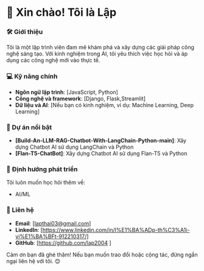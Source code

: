 # 👋 Xin chào! Tôi là Lập  

### 🛠️ Giới thiệu  
Tôi là một lập trình viên đam mê khám phá và xây dựng các giải pháp công nghệ sáng tạo. Với kinh nghiệm trong AI, tôi yêu thích việc học hỏi và áp dụng các công nghệ mới vào thực tế.

### 💻 Kỹ năng chính
- **Ngôn ngữ lập trình**: [JavaScript, Python]
- **Công nghệ và framework**: [Django, Flask,Streamlit]
- **Dữ liệu và AI**: [Nếu bạn có kinh nghiệm, ví dụ: Machine Learning, Deep Learning]

### 🚀 Dự án nổi bật
- **[Build-An-LLM-RAG-Chatbot-With-LangChain-Python-main]**: Xây dựng Chatbot AI sử dụng LangChain và Python
- **[Flan-T5-ChatBot]**: Xây dựng Chatbot AI sử dụng Flan-T5 và Python

### 🌱 Định hướng phát triển
Tôi luôn muốn học hỏi thêm về:
- AI/ML

### 🤝 Liên hệ
- **Email**: [lapthai03@gmail.com]
- **LinkedIn**: [https://www.linkedin.com/in/l%E1%BA%ADp-th%C3%A1i-vi%E1%BA%BFt-912210317/]
- **GitHub**: [https://github.com/lap2004 ]

Cảm ơn bạn đã ghé thăm! Nếu bạn muốn trao đổi hoặc cộng tác, đừng ngần ngại liên hệ với tôi. 😊
